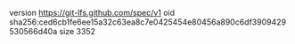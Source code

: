 version https://git-lfs.github.com/spec/v1
oid sha256:ced6cb1fe6ee15a32c63ea8c7e0425454e80456a890c6df3909429530566d40a
size 3352
